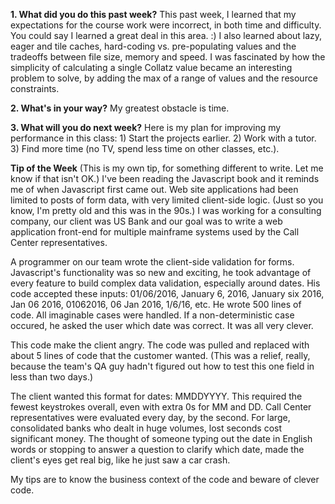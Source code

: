 **1. What did you do this past week?**
This past week, I learned that my expectations for the course work were incorrect, in both time and difficulty. You could say I learned a great deal in this area. :) I also learned about lazy, eager and tile caches, hard-coding vs. pre-populating values and the tradeoffs between file size, memory and speed. I was fascinated by how the simplicity of calculating a single Collatz value became an interesting problem to solve, by adding the max of a range of values and the resource constraints. 

**2. What's in your way?**
My greatest obstacle is time. 

**3. What will you do next week?**
Here is my plan for improving my performance in this class: 1) Start the projects earlier. 2) Work with a tutor. 3) Find more time (no TV, spend less time on other classes, etc.).

**Tip of the Week**
(This is my own tip, for something different to write. Let me know if that isn't OK.)
I've been reading the Javascript book and it reminds me of when Javascript first came out. Web site applications had been limited to posts of form data, with very limited client-side logic. (Just so you know, I'm pretty old and this was in the 90s.) I was working for a consulting company, our client was US Bank and our goal was to write a web application front-end for multiple mainframe systems used by the Call Center representatives. 

A programmer on our team wrote the client-side validation for forms. Javascript's functionality was so new and exciting, he took advantage of every feature to build complex data validation, especially around dates. His code accepted these inputs: 01/06/2016, January 6, 2016, January six 2016, Jan 06 2016, 01062016, 06 Jan 2016, 1/6/16, etc. He wrote 500 lines of code. All imaginable cases were handled. If a non-deterministic case occured, he asked the user which date was correct. It was all very clever. 

This code make the client angry. The code was pulled and replaced with about 5 lines of code that the customer wanted. (This was a relief, really, because the team's QA guy hadn't figured out how to test this one field in less than two days.) 

The client wanted this format for dates: MMDDYYYY. This required the fewest keystrokes overall, even with extra 0s for MM and DD. Call Center representatives were evaluated every day, by the second. For large, consolidated banks who dealt in huge volumes, lost seconds cost significant money. The thought of someone typing out the date in English words or stopping to answer a question to clarify which date, made the client's eyes get real big, like he just saw a car crash. 

My tips are to know the business context of the code and beware of clever code.  
